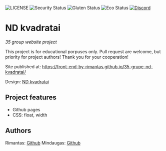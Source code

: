 ![LICENSE](https://img.shields.io/badge/license-MIT-blue.svg?style=flat-square)
![Security Status](https://img.shields.io/security-headers?label=Security&url=https%3A%2F%2Fgithub.com&style=flat-square)
![Gluten Status](https://img.shields.io/badge/Gluten-Free-green.svg)
![Eco Status](https://img.shields.io/badge/ECO-Friendly-green.svg)
[![Discord](https://discord.com/api/guilds/571393319201144843/widget.png)](https://discord.gg/dRwW4rw)

# ND kvadratai

_35 group website project_

This project is for educational porpuses only. Pull request are welcome, but priority for project authors! Thank you for your cooperation!

Site published at: https://front-end-by-rimantas.github.io/35-grupe-nd-kvadratai/

Design: [ND kvadratai](https://cdn.discordapp.com/attachments/850245533838868480/951399092746092554/404-1.png)

## Project features

-   Github pages
-   CSS: float, width

## Authors

Rimantas: [Github](https://github.com/belauzas)
Mindaugas: [Github](https://github.com/mkrivickas)
